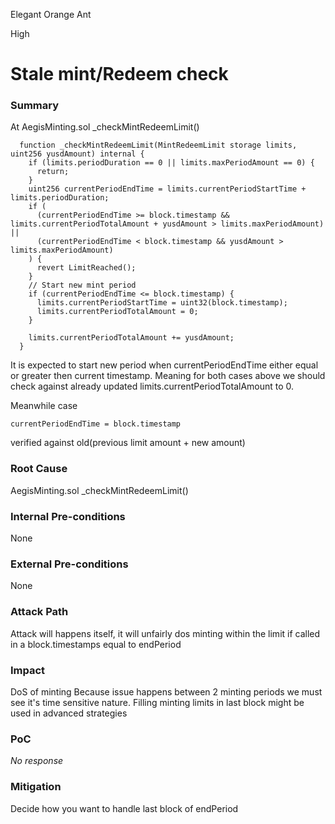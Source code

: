 Elegant Orange Ant

High

# Stale mint/Redeem check

### Summary

At AegisMinting.sol _checkMintRedeemLimit()
```solidity
  function _checkMintRedeemLimit(MintRedeemLimit storage limits, uint256 yusdAmount) internal {
    if (limits.periodDuration == 0 || limits.maxPeriodAmount == 0) {
      return;
    }
    uint256 currentPeriodEndTime = limits.currentPeriodStartTime + limits.periodDuration;
    if (
      (currentPeriodEndTime >= block.timestamp && limits.currentPeriodTotalAmount + yusdAmount > limits.maxPeriodAmount) ||
      (currentPeriodEndTime < block.timestamp && yusdAmount > limits.maxPeriodAmount)
    ) {
      revert LimitReached();
    }
    // Start new mint period
    if (currentPeriodEndTime <= block.timestamp) {
      limits.currentPeriodStartTime = uint32(block.timestamp);
      limits.currentPeriodTotalAmount = 0;
    }

    limits.currentPeriodTotalAmount += yusdAmount;
  }
```
It is expected to start new period when currentPeriodEndTime either equal or greater then current timestamp.
Meaning for both cases above we should check against already updated limits.currentPeriodTotalAmount to 0.

Meanwhile case
```solidity
currentPeriodEndTime = block.timestamp
```
verified against old(previous limit amount + new amount) 

### Root Cause

AegisMinting.sol _checkMintRedeemLimit()


### Internal Pre-conditions

None

### External Pre-conditions

None

### Attack Path

Attack will happens itself, it will unfairly dos minting within the limit if called in a block.timestamps equal to endPeriod

### Impact

DoS of minting
Because issue happens between 2 minting periods we must see it's time sensitive nature. Filling minting limits in last block might be used in advanced strategies 

### PoC

_No response_

### Mitigation

Decide how you want to handle last block of endPeriod